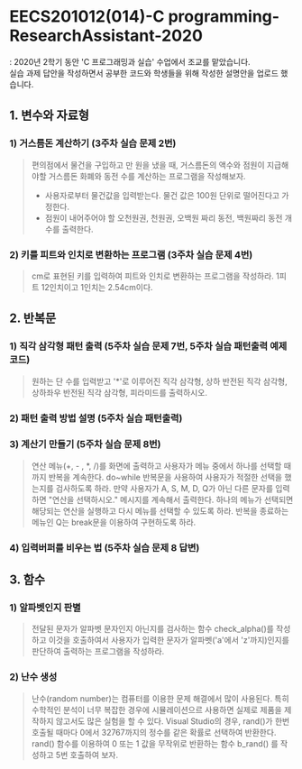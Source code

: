 # EECS201012(014)-C programming-ResearchAssistant-2020
: 2020년 2학기 동안 'C 프로그래밍과 실습' 수업에서 조교를 맡았습니다.  
실습 과제 답안을 작성하면서 공부한 코드와 학생들을 위해 작성한 설명안을 업로드 했습니다.


## 1. 변수와 자료형
### 1) 거스름돈 계산하기 (3주차 실습 문제 2번)
> 편의점에서 물건을 구입하고 만 원을 냈을 때, 거스름돈의 액수와 점원이 지급해야할 거스름돈 화폐와 동전 수를 계산하는 프로그램을 작성해보자.
> * 사용자로부터 물건값을 입력받는다. 물건 값은 100원 단위로 떨어진다고 가정한다.
> * 점원이 내어주어야 할 오천원권, 천원권, 오백원 짜리 동전, 백원짜리 동전 개수를 출력한다.  
  
### 2) 키를 피트와 인치로 변환하는 프로그램 (3주차 실습 문제 4번)
> cm로 표현된 키를 입력하여 피트와 인치로 변환하는 프로그램을 작성하라. 1피트 12인치이고 1인치는 2.54cm이다.

  
    
      

## 2. 반복문
### 1) 직각 삼각형 패턴 출력 (5주차 실습 문제 7번, 5주차 실습 패턴출력 예제 코드)
> 원하는 단 수를 입력받고 '*'로 이루어진 직각 삼각형, 상하 반전된 직각 삼각형, 상하좌우 반전된 직각 삼각형, 피라미드를 출력하시오.

### 2) 패턴 출력 방법 설명 (5주차 실습 패턴출력)


### 3) 계산기 만들기 (5주차 실습 문제 8번)
> 연산 메뉴(+, - , *, /)를 화면에 출력하고 사용자가 메뉴 중에서 하나를 선택할 때까지 반복을 계속한다. do~while 반복문을 사용하여 사용자가 적절한 선택을 했는지를 검사하도록 하라. 만약 사용자가 A, S, M, D, Q가 아닌 다른 문자를 입력하면 "연산을 선택하시오." 메시지를 계속해서 출력한다. 하나의 메뉴가 선택되면 해당되는 연산을 실행하고 다시 메뉴를 선택할 수 있도록 하라. 반복을 종료하는 메뉴인 Q는 break문을 이용하여 구현하도록 하라.  
### 4) 입력버퍼를 비우는 법 (5주차 실습 문제 8 답변)


## 3. 함수
### 1) 알파벳인지 판별
> 전달된 문자가 알파벳 문자인지 아닌지를 검사하는 함수 check_alpha()를 작성하고 이것을 호출하여서 사용자가 입력한 문자가 알파벳('a'에서 'z'까지)인지를 판단하여 출력하는 프로그램을 작성하라.  
### 2) 난수 생성
> 난수(random number)는 컴퓨터를 이용한 문제 해결에서 많이 사용된다. 특히 수학적인 분석이 너무 복잡한 경우에 시뮬레이션으르 사용하면 실제로 제품을 제작하지 않고서도 많은 실험을 할 수 있다. Visual Studio의 경우, rand()가 한번 호출될 때마다 0에서 32767까지의 정수를 같은 확률로 선택하여 반환한다. rand() 함수를 이용하여 0 또는 1 값을 무작위로 반환하는 함수 b_rand() 를 작성하고 5번 호출하여 보자.





